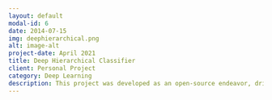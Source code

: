 ```yaml
---
layout: default
modal-id: 6
date: 2014-07-15
img: deephierarchical.png
alt: image-alt
project-date: April 2021
title: Deep Hierarchical Classifier
client: Personal Project
category: Deep Learning
description: This project was developed as an open-source endeavor, driven by my personal quest for knowledge and learning. The main motivation behind it was to explore the feasibility of utilizing a single deep learning model for hierarchical structure prediction. When I stumbled upon a <a href="https://arxiv.org/pdf/2005.06692.pdf">research paper</a> lacking open-source code, I felt drawn to take on the task of implementing it myself. Using this project as a proof of concept, I sought to convince the CTO of my former company to consider integrating this model into their production workflow.  <br><br> <a href="https://www.freepik.com/free-photo/abstract-futuristic-digital-technology-background_15665059.htm#page=2&query=deep%20hierarchy%20futuristic&position=2&from_view=search&track=ais">Image by rawpixel.com</a> on Freepik
---
```

